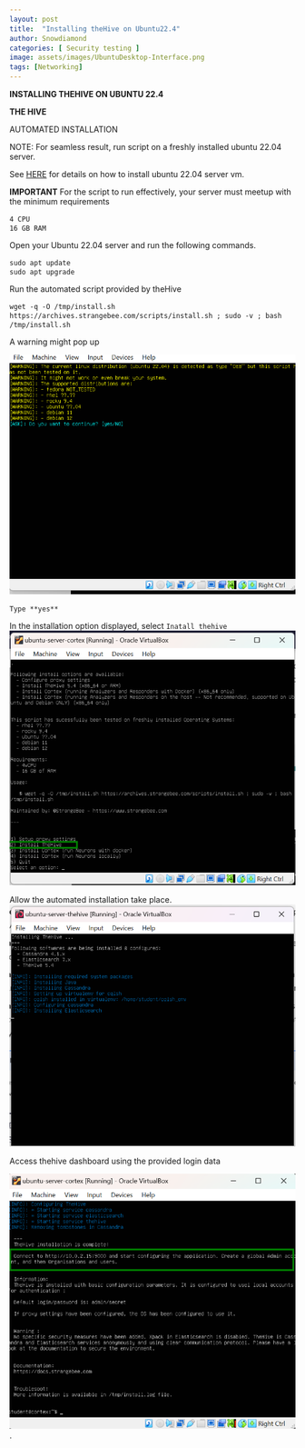 ```yaml
---
layout: post
title:  "Installing theHive on Ubuntu22.4"
author: Snowdiamond
categories: [ Security testing ]
image: assets/images/UbuntuDesktop-Interface.png
tags: [Networking]
---
```

**INSTALLING THEHIVE ON UBUNTU 22.4**

**THE HIVE**

AUTOMATED INSTALLATION

NOTE: For seamless result, run script on a freshly installed ubuntu 22.04 server.

See [HERE](https://cybernetsworks.github.io/setting-up-an-ubuntu-server-vm/) for details on how to install ubuntu 22.04 server vm.

**IMPORTANT**
For the script to run effectively, your server must meetup with the minimum requirements 
```
4 CPU
16 GB RAM
```

Open your Ubuntu 22.04 server and run the following commands.
```
sudo apt update
sudo apt upgrade
```
Run the automated script provided by theHive

```
wget -q -O /tmp/install.sh https://archives.strangebee.com/scripts/install.sh ; sudo -v ; bash /tmp/install.sh
```
A warning might pop up 

!["The hive installation"](/assets/images/thehive/automated-hive-install-2.png)
```
Type **yes**
```
In the installation option displayed, select ``Inatall thehive`` 
!["The hive installation"](/assets/images/thehive/automated-hive-install-3.png)

Allow the automated installation take place.
!["The hive installation"](/assets/images/thehive/automated-hive-install-1.png)

Access thehive dashboard using the provided login data

!["The hive installation"](/assets/images/thehive/automated-hive-install-4.png).